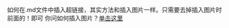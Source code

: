 如何在.md文件中插入超链接，其实方法和插入图片一样。只需要去掉插入图片时前面的！即可
你问如何插入图片？[单击这里](https://github.com/Beancc/Main/blob/master/md/%E6%8F%92%E5%85%A5%E5%9B%BE%E7%89%87.md)
